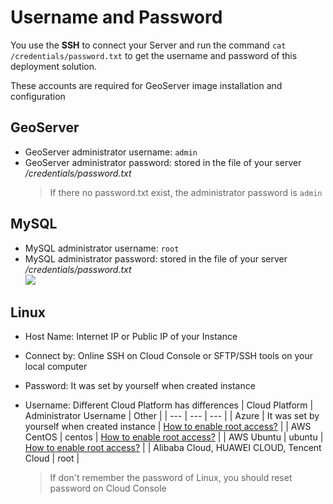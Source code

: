 # Username and Password

You use the **SSH** to connect your Server and run the command `cat /credentials/password.txt` to get the username and password of this deployment solution.

These accounts are required for GeoServer image installation and configuration

## GeoServer

* GeoServer administrator username: `admin`
* GeoServer administrator password: stored in the file of your server */credentials/password.txt*
  > If there no password.txt exist, the administrator password is `admin`

## MySQL

* MySQL administrator username: `root`
* MySQL administrator password: stored in the file of your server */credentials/password.txt*  
  ![](https://libs.websoft9.com/Websoft9/DocsPicture/zh/common/catdbpassword-websoft9.png)

## Linux

* Host Name: Internet IP or Public IP of your Instance
* Connect by: Online SSH on Cloud Console or SFTP/SSH tools on your local computer
* Password: It was set by yourself when created instance
* Username: Different Cloud Platform has differences
   |  Cloud Platform   |  Administrator Username   | Other |
   | --- | --- | --- |
   |  Azure   |  It was set by yourself when created instance   | [How to enable root access?](https://support.websoft9.com/docs/azure/server-login.html#sample2-enable-the-root-username) |
   |  AWS CentOS   |  centos   | [How to enable root access?](https://support.websoft9.com/docs/aws/server-login.html#sample2-enable-the-root-username) |
   |  AWS Ubuntu   |  ubuntu   | [How to enable root access?](https://support.websoft9.com/docs/aws/server-login.html#sample2-enable-the-root-username) |
   |  Alibaba Cloud, HUAWEI CLOUD, Tencent Cloud |  root   |

   > If don't remember the password of Linux, you should reset password on Cloud Console